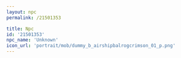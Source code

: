 ```yaml
---
layout: npc
permalink: /21501353

title: Npc
id: '21501353'
npc_name: 'Unknown'
icon_url: 'portrait/mob/dummy_b_airshipbalrogcrimson_01_p.png'
---
```

